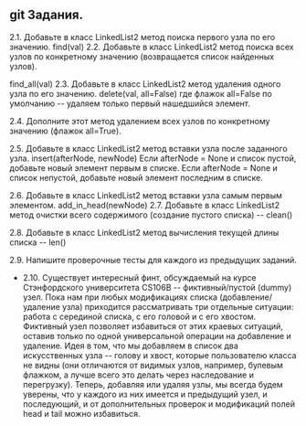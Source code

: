 
## git Задания.
2.1. Добавьте в класс LinkedList2 метод поиска первого узла по его значению.
find(val)
2.2. Добавьте в класс LinkedList2 метод поиска всех узлов по конкретному значению (возвращается список найденных узлов).

find_all(val)
2.3. Добавьте в класс LinkedList2 метод удаления одного узла по его значению.
delete(val, all=False)
где флажок all=False по умолчанию -- удаляем только первый нашедшийся элемент.

2.4. Дополните этот метод удалением всех узлов по конкретному значению (флажок all=True).

2.5. Добавьте в класс LinkedList2 метод вставки узла после заданного узла.
insert(afterNode, newNode)
Если afterNode = None и список пустой, добавьте новый элемент первым в списке.
Если afterNode = None и список непустой, добавьте новый элемент последним в списке.

2.6. Добавьте в класс LinkedList2 метод вставки узла самым первым элементом.
add_in_head(newNode)
2.7. Добавьте в класс LinkedList2 метод очистки всего содержимого (создание пустого списка) -- clean()

2.8. Добавьте в класс LinkedList2 метод вычисления текущей длины списка -- len()

2.9. Напишите проверочные тесты для каждого из предыдущих заданий.

* 2.10. Существует интересный финт, обсуждаемый на курсе Стэнфордского университета CS106B -- фиктивный/пустой (dummy) узел. Пока нам при любых модификациях списка (добавление/удаление узла) приходится рассматривать три отдельные ситуации: работа с серединой списка, с его головой и с его хвостом. Фиктивный узел позволяет избавиться от этих краевых ситуаций, оставив только по одной универсальной операции на добавление и удаление. Идея в том, что мы добавляем в список два искусственных узла -- голову и хвост, которые пользователю класса не видны (они отличаются от видимых узлов, например, булевым флажком, а лучше всего это делать через наследование и перегрузку). Теперь, добавляя или удаляя узлы, мы всегда будем уверены, что у каждого из них имеется и предыдущий узел, и последующий, и от дополнительных проверок и модификаций полей head и tail можно избавиться.